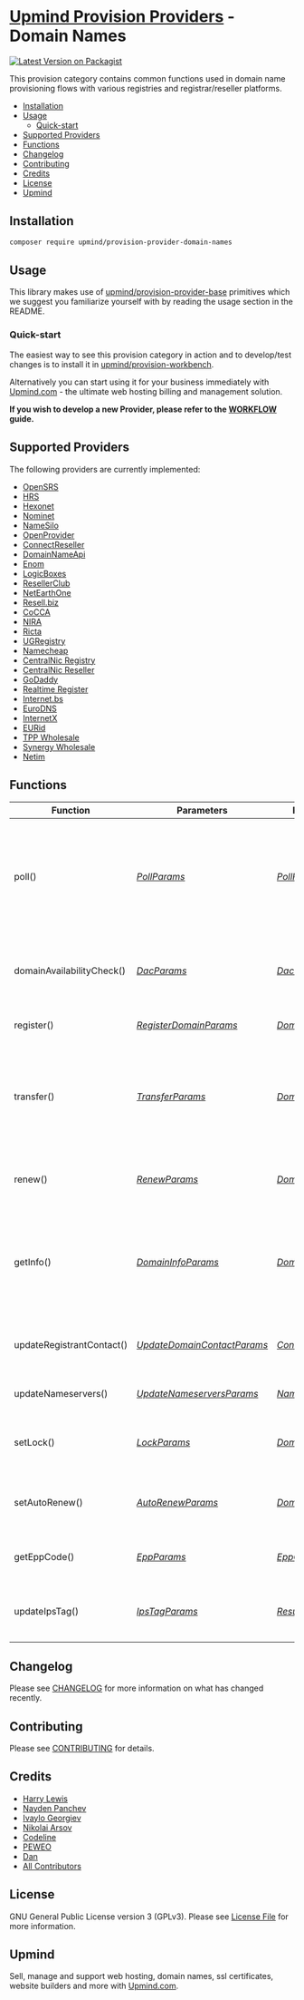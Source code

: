 # [Upmind Provision Providers](https://github.com/upmind-automation) - Domain Names

[![Latest Version on Packagist](https://img.shields.io/packagist/v/upmind/provision-provider-domain-names.svg?style=flat-square)](https://packagist.org/packages/upmind/provision-provider-domain-names)

This provision category contains common functions used in domain name provisioning flows with various registries and registrar/reseller platforms.

- [Installation](#installation)
- [Usage](#usage)
  - [Quick-start](#quick-start)
- [Supported Providers](#supported-providers)
- [Functions](#functions)
- [Changelog](#changelog)
- [Contributing](#contributing)
- [Credits](#credits)
- [License](#license)
- [Upmind](#upmind)

## Installation

```bash
composer require upmind/provision-provider-domain-names
```

## Usage

This library makes use of [upmind/provision-provider-base](https://packagist.org/packages/upmind/provision-provider-base) primitives which we suggest you familiarize yourself with by reading the usage section in the README.

### Quick-start

The easiest way to see this provision category in action and to develop/test changes is to install it in [upmind/provision-workbench](https://github.com/upmind-automation/provision-workbench#readme).

Alternatively you can start using it for your business immediately with [Upmind.com](https://upmind.com/start) - the ultimate web hosting billing and management solution.

**If you wish to develop a new Provider, please refer to the [WORKFLOW](WORKFLOW.md) guide.**

## Supported Providers

The following providers are currently implemented:
  - [OpenSRS](https://domains.opensrs.guide/docs/quickstart)
  - [HRS](https://domains.opensrs.guide/docs/quickstart)
  - [Hexonet](https://wiki.hexonet.net/wiki/Domain_API)
  - [Nominet](https://registrars.nominet.uk/uk-namespace/registration-and-domain-management/registration-systems/epp/epp-commands/)
  - [NameSilo](https://www.namesilo.com/api-reference#domains/register-domain)
  - [OpenProvider](https://docs.openprovider.com/doc/all#tag/descDomainQuickstart)
  - [ConnectReseller](https://www.connectreseller.com/integration-options/#api)
  - [DomainNameApi](https://www.domainnameapi.com/domain-reseller-api)
  - [Enom](https://cp.enom.com/APICommandCatalog/API%20topics/api_Command_Categories.htm)
  - [LogicBoxes](https://manage.logicboxes.com/kb/servlet/KBServlet/cat119.html)
  - [ResellerClub](https://manage.resellerclub.com/kb/servlet/KBServlet/cat119.html)
  - [NetEarthOne](https://manage.netearthone.com/kb/servlet/KBServlet/cat119.html)
  - [Resell.biz](https://cp.us2.net/kb/servlet/KBServlet/cat119.html)
  - [CoCCA](https://cocca.org.nz/)
  - [NIRA](https://nira.ng/become-a-registrar)
  - [Ricta](https://www.ricta.org.rw/become-a-registrar/)
  - [UGRegistry](https://registry.co.ug/docs/v2/)
  - [Namecheap](https://www.namecheap.com/support/api/methods/)
  - [CentralNic Registry](https://centralnic.support/hc/en-gb/articles/4403312126993-Where-do-I-find-the-Registry-API-documentation-)
  - [CentralNic Reseller](https://kb.centralnicreseller.com/api/api-commands/api-command-reference)
  - [GoDaddy](https://developer.godaddy.com/doc/endpoint/domains)
  - [Realtime Register](https://dm.realtimeregister.com/docs/api/domains)
  - [Internet.bs](https://internetbs.net/internet-bs-api.pdf)
  - [EuroDNS](https://whois.eurodns.com/doc/domain/info)
  - [InternetX](https://help.internetx.com/display/APIXMLEN/Domain+tasks)
  - [EURid](https://eurid.eu/en/become-a-eu-registrar/accreditation-criteria/)
  - [TPP Wholesale](https://www.tppwholesale.com.au/api/)
  - [Synergy Wholesale](https://synergywholesale.com/wp-content/uploads/2024/06/Synergy-Wholesale-API-Documentation-v3-11.pdf)
  - [Netim](https://support.netim.com/en/docs/api-rest-1-0/get-started)

## Functions

| Function | Parameters | Return Data | Description |
|---|---|---|---|
| poll() | [_PollParams_](src/Data/PollParams.php) | [_PollResult_](src/Data/PollResult.php) | Poll for the latest relevant domain event notifications e.g., successful transfer-in, domain deletion etc |
| domainAvailabilityCheck() | [_DacParams_](src/Data/DacParams.php) | [_DacResult_](src/Data/DacResult.php) | Check the availability of a domain SLD across one or more TLDs |
| register() | [_RegisterDomainParams_](src/Data/RegisterDomainParams.php) | [_DomainResult_](src/Data/DomainResult.php) | Register a new domain name |
| transfer() | [_TransferParams_](src/Data/TransferParams.php) | [_DomainResult_](src/Data/DomainResult.php) | Initiate and/or check a domain name transfer, returning successfully if transfer is complete |
| renew() | [_RenewParams_](src/Data/RenewParams.php) | [_DomainResult_](src/Data/DomainResult.php) | Renew a domain name for a given number of years |
| getInfo() | [_DomainInfoParams_](src/Data/DomainInfoParams.php) | [_DomainResult_](src/Data/DomainResult.php) | Get information about a domain name including status, expiry date, nameservers, contacts etc |
| updateRegistrantContact() | [_UpdateDomainContactParams_](src/Data/UpdateDomainContactParams.php) | [_ContactResult_](src/Data/ContactResult.php) | Update the registrant contact details of a domain name |
| updateNameservers() | [_UpdateNameserversParams_](src/Data/UpdateNameserversParams.php) | [_NameserversResult_](src/Data/NameserversResult.php) | Update a domain's nameservers |
| setLock() | [_LockParams_](src/Data/LockParams.php) | [_DomainResult_](src/Data/DomainResult.php) | Lock or unlock a domain name for transfers and changes |
| setAutoRenew() | [_AutoRenewParams_](src/Data/AutoRenewParams.php) | [_DomainResult_](src/Data/DomainResult.php) | Toggle registry auto-renewal for a domain name |
| getEppCode() | [_EppParams_](src/Data/EppParams.php) | [_EppCodeResult_](src/Data/EppCodeResult.php) | Get the EPP/Auth code of a domain name |
| updateIpsTag() | [_IpsTagParams_](src/Data/IpsTagParams.php) | [_ResultData_](src/Data/ResultData.php) | Release a domain name to a new IPS tag (UK-only) |

## Changelog

Please see [CHANGELOG](CHANGELOG.md) for more information on what has changed recently.

## Contributing

Please see [CONTRIBUTING](CONTRIBUTING.md) for details.

## Credits

 - [Harry Lewis](https://github.com/uphlewis)
 - [Nayden Panchev](https://github.com/airnayden)
 - [Ivaylo Georgiev](https://github.com/Georgiev-Ivaylo)
 - [Nikolai Arsov](https://github.com/nikiarsov777)
 - [Codeline](https://codeline.fi/)
 - [PEWEO](https://www.peweo.com/)
 - [Dan](https://github.com/domainregistrar)
 - [All Contributors](../../contributors)

## License

GNU General Public License version 3 (GPLv3). Please see [License File](LICENSE.md) for more information.

## Upmind

Sell, manage and support web hosting, domain names, ssl certificates, website builders and more with [Upmind.com](https://upmind.com/start).
